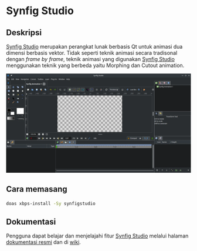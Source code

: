 # Synfig Studio

## Deskripsi

[Synfig Studio] merupakan perangkat lunak berbasis Qt untuk animasi dua dimensi berbasis vektor. Tidak seperti teknik animasi secara tradisonal dengan _frame by frame_, teknik animasi yang digunakan [Synfig Studio] menggunakan teknik yang berbeda yaitu Morphing dan Cutout animation.

![Synfig Studio LangitKetujuh OS](../../media/image/synfig-studio-langitketujuh-id.webp)

## Cara memasang

```sh
doas xbps-install -Sy synfigstudio
```

## Dokumentasi

Pengguna dapat belajar dan menjelajahi fitur [Synfig Studio] melalui halaman [dokumentasi resmi] dan di [wiki].

[Synfig Studio]:https://www.synfig.org/
[dokumentasi resmi]:https://synfig.readthedocs.io/en/latest/index.html
[wiki]:https://wiki.synfig.org
